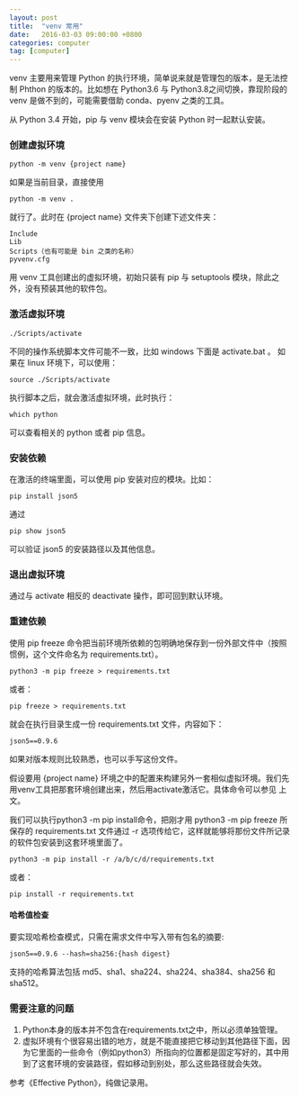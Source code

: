 ```yaml
---
layout: post
title:  "venv 常用"
date:   2016-03-03 09:00:00 +0800
categories: computer
tag: [computer]
---
```


venv 主要用来管理 Python 的执行环境，简单说来就是管理包的版本，是无法控制 Phthon 的版本的。比如想在 Python3.6 与 Python3.8之间切换，靠现阶段的 venv 是做不到的，可能需要借助 conda、pyenv 之类的工具。

从 Python 3.4 开始，pip 与 venv 模块会在安装 Python 时一起默认安装。

### 创建虚拟环境

```shell
python -m venv {project name}
```
如果是当前目录，直接使用 

```shell
python -m venv .
```
就行了。此时在 {project name} 文件夹下创建下述文件夹：

    Include
    Lib
    Scripts（也有可能是 bin 之类的名称）
    pyvenv.cfg

用 venv 工具创建出的虚拟环境，初始只装有 pip 与 setuptools 模块，除此之外，没有预装其他的软件包。

### 激活虚拟环境

```shell
./Scripts/activate
```
不同的操作系统脚本文件可能不一致，比如 windows 下面是 activate.bat 。
如果在 linux 环境下，可以使用：

```shell
source ./Scripts/activate
```

执行脚本之后，就会激活虚拟环境，此时执行：


```shell
which python 
```
可以查看相关的 python 或者 pip 信息。


### 安装依赖

在激活的终端里面，可以使用 pip 安装对应的模块。比如：

```shell
pip install json5
```
通过

```shell
pip show json5
```
可以验证 json5 的安装路径以及其他信息。


### 退出虚拟环境

通过与 activate 相反的 deactivate 操作，即可回到默认环境。

### 重建依赖

使用 pip freeze 命令把当前环境所依赖的包明确地保存到一份外部文件中（按照惯例，这个文件命名为 requirements.txt）。

```shell
python3 -m pip freeze > requirements.txt
```
或者：

```shell
pip freeze > requirements.txt
```
就会在执行目录生成一份 requirements.txt 文件，内容如下：

```plain
json5==0.9.6
```
如果对版本规则比较熟悉，也可以手写这份文件。

假设要用 {project name} 环境之中的配置来构建另外一套相似虚拟环境。我们先用venv工具把那套环境创建出来，然后用activate激活它。具体命令可以参见 上文。

我们可以执行python3 -m pip install命令，把刚才用 python3 -m pip freeze 所保存的 requirements.txt 文件通过 -r 选项传给它，这样就能够将那份文件所记录的软件包安装到这套环境里面了。

```shell
python3 -m pip install -r /a/b/c/d/requirements.txt
```
或者：

```shell
pip install -r requirements.txt
```

#### 哈希值检查

要实现哈希检查模式，只需在需求文件中写入带有包名的摘要:

```plain
json5==0.9.6 --hash=sha256:{hash digest}
```
支持的哈希算法包括 md5、sha1、sha224、sha224、sha384、sha256 和 sha512。

### 需要注意的问题

1. Python本身的版本并不包含在requirements.txt之中，所以必须单独管理。
2. 虚拟环境有个很容易出错的地方，就是不能直接把它移动到其他路径下面，因为它里面的一些命令（例如python3）所指向的位置都是固定写好的，其中用到了这套环境的安装路径，假如移动到别处，那么这些路径就会失效。


参考《Effective Python》，纯做记录用。